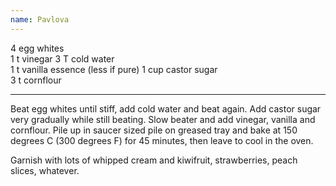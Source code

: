 ```yaml
---
name: Pavlova
---
```


4 egg whites                
1 t vinegar
3 T cold water    
1 t vanilla essence (less if pure)
1 cup castor sugar          
3 t cornflour

---

Beat egg whites until stiff, add cold water and beat again. Add castor sugar very gradually while still beating. Slow beater and add vinegar, vanilla and cornflour.  Pile up in saucer sized pile on greased tray and bake at 150 degrees C (300 degrees F) for 45 minutes, then leave to cool in the oven.

Garnish with lots of whipped cream and kiwifruit, strawberries, peach slices, whatever.

